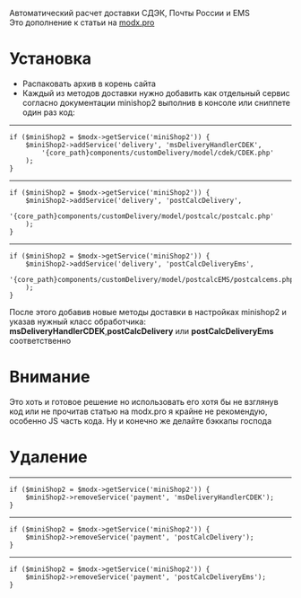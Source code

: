 Автоматический расчет доставки СДЭК, Почты России и EMS  
Это дополнение к статьи на [modx.pro](https://modx.pro/howto/13418-the-correct-calculation-of-shipping-sdek-pr-ems-part-1/ "Перейти на сайт") 
 
# Установка  

+ Распаковать архив в корень сайта
+ Каждый из методов доставки нужно добавить как отдельный сервис согласно документации minishop2 выполнив в консоле или сниппете один раз код:

***
	if ($miniShop2 = $modx->getService('miniShop2')) {
	    $miniShop2->addService('delivery', 'msDeliveryHandlerCDEK',
	        '{core_path}components/customDelivery/model/cdek/CDEK.php'
	    );
	}
***
	if ($miniShop2 = $modx->getService('miniShop2')) {
	    $miniShop2->addService('delivery', 'postCalcDelivery',
	        '{core_path}components/customDelivery/model/postcalc/postcalc.php'
	    );
	}
***
	if ($miniShop2 = $modx->getService('miniShop2')) {
	    $miniShop2->addService('delivery', 'postCalcDeliveryEms',
	        '{core_path}components/customDelivery/model/postcalcEMS/postcalcems.php'
	    );
	}

После этого добавив новые методы доставки в настройках minishop2 и указав нужный класс обработчика: **msDeliveryHandlerCDEK**,**postCalcDelivery** или **postCalcDeliveryEms** соответственно

# Внимание

Это хоть и готовое решение но использовать его хотя бы не взглянув код или не прочитав статью на modx.pro я крайне не рекомендую, особенно JS часть кода. Ну и конечно же делайте бэккапы господа

# Удаление

***
	if ($miniShop2 = $modx->getService('miniShop2')) {
	    $miniShop2->removeService('payment', 'msDeliveryHandlerCDEK');
	}
***
	if ($miniShop2 = $modx->getService('miniShop2')) {
	    $miniShop2->removeService('payment', 'postCalcDelivery');
	}
***
	if ($miniShop2 = $modx->getService('miniShop2')) {
	    $miniShop2->removeService('payment', 'postCalcDeliveryEms');
	}